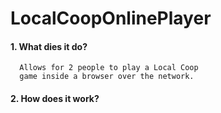 # LocalCoopOnlinePlayer
  #### 1. What dies it do?
      Allows for 2 people to play a Local Coop 
      game inside a browser over the network.
  #### 2. How does it work?
    
